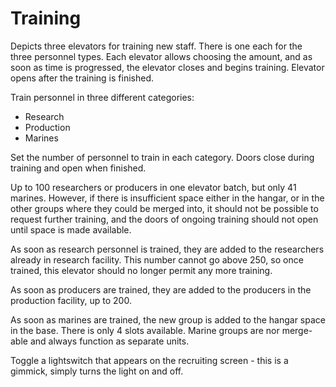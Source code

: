 # Training

Depicts three elevators for training new staff. There is one each for the three personnel types. Each elevator allows choosing the amount, and as soon as time is progressed, the elevator closes and begins training. Elevator opens after the training is finished.

Train personnel in three different categories:

- Research
- Production
- Marines

Set the number of personnel to train in each category. Doors close during training and open when finished.

Up to 100 researchers or producers in one elevator batch, but only 41 marines. However, if there is insufficient space either in the hangar, or in the other groups where they could be merged into, it should not be possible to request further training, and the doors of ongoing training should not open until space is made available.

As soon as research personnel is trained, they are added to the researchers already in research facility. This number cannot go above 250, so once trained, this elevator should no longer permit any more training.

As soon as producers are trained, they are added to the producers in the production facility, up to 200.

As soon as marines are trained, the new group is added to the hangar space in the base. There is only 4 slots available. Marine groups are nor merge-able and always function as separate units.

Toggle a lightswitch that appears on the recruiting screen - this is a gimmick, simply turns the light on and off.